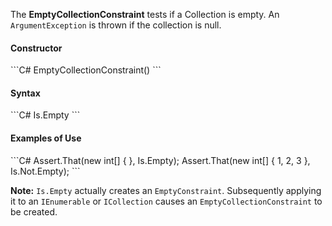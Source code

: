 The **EmptyCollectionConstraint** tests if a Collection is empty. An `ArgumentException` is thrown if the collection is null. 

<h4>Constructor</h4>
```C#
EmptyCollectionConstraint()
```

<h4>Syntax</h4>
```C#
Is.Empty
```

<h4>Examples of Use</h4>
```C#
Assert.That(new int[] { }, Is.Empty);
Assert.That(new int[] { 1, 2, 3 }, Is.Not.Empty);
```

**Note:** `Is.Empty` actually creates an `EmptyConstraint`. Subsequently applying it to an `IEnumerable` or `ICollection` causes an `EmptyCollectionConstraint` to be created.